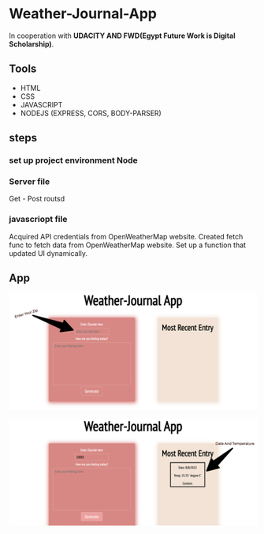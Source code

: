 # Weather-Journal-App
In cooperation with **UDACITY AND FWD(Egypt Future Work is Digital Scholarship)**.
## Tools
- HTML
- CSS
- JAVASCRIPT
- NODEJS (EXPRESS, CORS, BODY-PARSER)


## steps

### set up project environment **Node**

### Server file
Get - Post routsd

### javascriopt file 
Acquired API credentials from OpenWeatherMap website.
Created fetch func to fetch data from OpenWeatherMap website.
Set up a function that updated UI dynamically.

## App
![This is an image](https://github.com/karimcoda/Weather-Journal-App/blob/main/Weather-Journal-App.png)

![This is an image](https://github.com/karimcoda/Weather-Journal-App/blob/main/Weather-Journal-App%20(1).png)
